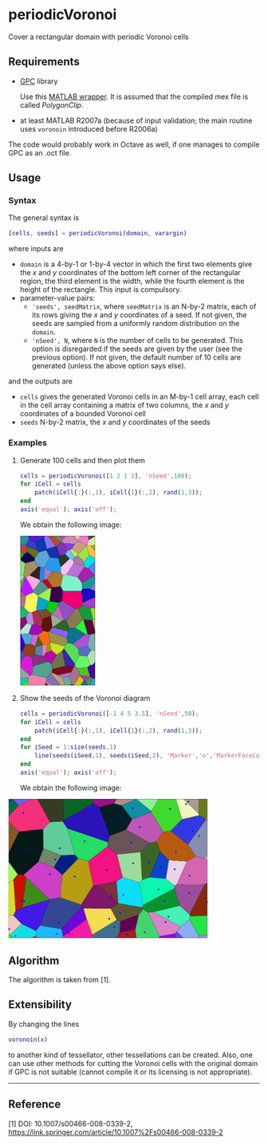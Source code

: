 # periodicVoronoi
Cover a rectangular domain with periodic Voronoi cells




## Requirements

- [GPC](http://www.cs.man.ac.uk/~toby/gpc/) library

  Use this [MATLAB wrapper](https://fr.mathworks.com/matlabcentral/fileexchange/8818-polygon-clipper). It is assumed that the compiled mex file is called *PolygonClip*.

- at least MATLAB R2007a (because of input validation; the main routine uses `voronoin` introduced before R2006a)

The code would probably work in Octave as well, if one manages to compile GPC as an .oct file.



## Usage

### Syntax

The general syntax is

```matlab
[cells, seeds] = periodicVoronoi(domain, varargin)
```

where inputs are

- `domain` is a 4-by-1 or 1-by-4 vector in which the first two elements give the $x$ and $y$ coordinates of the bottom left corner of the rectangular region, the third element is the width, while the fourth element is the height of the rectangle. This input is compulsory.
- parameter-value pairs:
   - `'seeds', seedMatrix`, where `seedMatrix` is an N-by-2 matrix, each of its rows giving the $x$ and $y$ coordinates of a seed. If not given, the seeds are sampled from a uniformly random distribution on the `domain`.
   - `'nSeed', N`, where `N` is the number of cells to be generated. This option is disregarded if the seeds are given by the user (see the previous option). If not given, the default number of 10 cells are generated (unless the above option says else).

and the outputs are


- `cells` gives the generated Voronoi cells in an M-by-1 cell array, each cell in the cell array containing a matrix of two columns, the $x$ and $y$ coordinates of a bounded Voronoi cell
- `seeds` N-by-2 matrix, the $x$ and $y$ coordinates of the seeds



### Examples

1. Generate 100 cells and then plot them

   ``` matlab
   cells = periodicVoronoi([1 2 1 2], 'nSeed',100);
   for iCell = cells
       patch(iCell{:}(:,1), iCell{1}(:,2), rand(1,3));
   end
   axis('equal'); axis('off');
   ```
   We obtain the following image:

   <img src="100cells.png" width="150">

2. Show the seeds of the Voronoi diagram

   ``` matlab
   cells = periodicVoronoi([-1 4 5 3.5], 'nSeed',50);
   for iCell = cells
       patch(iCell{:}(:,1), iCell{1}(:,2), rand(1,3));
   end
   for iSeed = 1:size(seeds,1)
       line(seeds(iSeed,1), seeds(iSeed,2), 'Marker','o','MarkerFaceColor','blue');
   end
   axis('equal'); axis('off');
   ```

   We obtain the following image:

<img src="50cells.png" width="400">



## Algorithm

The algorithm is taken from [1].



## Extensibility

By changing the lines

```matlab
voronoin(x)
```

to another kind of tessellator, other tessellations can be created. Also, one can use other methods for cutting the Voronoi cells with the original domain if GPC is not suitable (cannot compile it or its licensing is not appropriate).

---

## Reference

[1] DOI: 10.1007/s00466-008-0339-2,  https://link.springer.com/article/10.1007%2Fs00466-008-0339-2